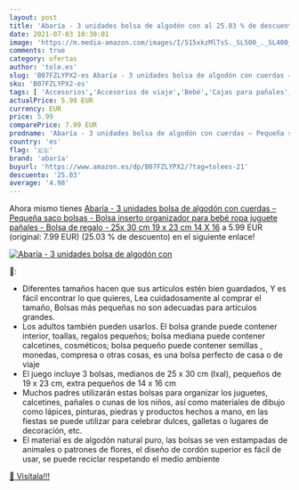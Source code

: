```yaml
---
layout: post
title: 'Abaría - 3 unidades bolsa de algodón con al 25.03 % de descuento'
date: 2021-07-03 10:30:01
image: 'https://m.media-amazon.com/images/I/515xkzMlTsS._SL500_._SL400_.jpg'
comments: true
category: ofertas
author: 'tole.es'
slug: 'B07FZLYPX2-es Abaría - 3 unidades bolsa de algodón con cuerdas – Pequeña...'
sku: 'B07FZLYPX2-es'
tags: [ 'Accesorios','Accesorios de viaje','Bebé','Cajas para pañales','Cambio de pañales','Dormitorio','Equipaje','Guardapañales y cajas para pañales','Muebles de almacenamiento para bebé','Muebles organizadores para bebé','Muebles para bebé','Organizadores para maletas','abaría','bebé','pañales', ]
actualPrice: 5.99 EUR
currency: EUR
price: 5.99
comparePrice: 7.99 EUR
prodname: 'Abaría - 3 unidades bolsa de algodón con cuerdas – Pequeña saco bolsas - Bolsa inserto organizador para bebé ropa juguete pañales - Bolsa de regalo - 25x 30 cm  19 x 23 cm  14 X 16'
country: 'es'
flag: '🇪🇸'
brand: 'abaría'
buyurl: 'https://www.amazon.es/dp/B07FZLYPX2/?tag=tolees-21'
descuento: '25.03'
average: '4.98'
---
```


Ahora mismo tienes [Abaría - 3 unidades bolsa de algodón con cuerdas – Pequeña saco bolsas - Bolsa inserto organizador para bebé ropa juguete pañales - Bolsa de regalo - 25x 30 cm  19 x 23 cm  14 X 16](https://www.amazon.es/dp/B07FZLYPX2/?tag=tolees-21) a 5.99 EUR (original: 7.99 EUR) (25.03 %  de descuento) en el siguiente enlace!

[![Abaría - 3 unidades bolsa de algodón con](https://m.media-amazon.com/images/I/515xkzMlTsS._SL500_._SL400_.jpg)](https://www.amazon.es/dp/B07FZLYPX2/?tag=tolees-21)

🔎:

- Diferentes tamaños hacen que sus artículos estén bien guardados, Y es fácil encontrar lo que quieres, Lea cuidadosamente al comprar el tamaño, Bolsas más pequeñas no son adecuadas para artículos grandes.
- Los adultos también pueden usarlos. El bolsa grande puede contener interior, toallas, regalos pequeños; bolsa mediana puede contener calcetines, cosméticos; bolsa pequeño puede contener semillas , monedas, compresa o otras cosas, es una bolsa perfecto de casa o de viaje
- El juego incluye 3 bolsas, medianos de 25 x 30 cm (lxal), pequeños de 19 x 23 cm, extra pequeños de 14 x 16 cm
- Muchos padres utilizarán estas bolsas para organizar los juguetes, calcetines, pañales o cunas de los niños, así como materiales de dibujo como lápices, pinturas, piedras y productos hechos a mano, en las fiestas se puede utilizar para celebrar dulces, galletas o lugares de decoración, etc.
- El material es de algodón natural puro, las bolsas se ven estampadas de animales o patrones de flores, el diseño de cordón superior es fácil de usar, se puede reciclar respetando el medio ambiente

[🛒 Visítala!!!](https://www.amazon.es/dp/B07FZLYPX2/?tag=tolees-21)
